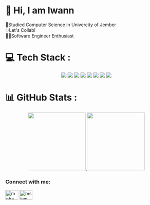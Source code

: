 # 👋 Hi, I am Iwann

📌Studied Computer Science in Univercity of Jember <br> ✨Let's Collab! <br> 🧑‍💻Software Engineer Enthusiast

# 💻 Tech Stack :

<p align="center"> 
  <img src="https://img.shields.io/badge/html5-E34F26?style=for-the-badge&logo=html5&logoColor=white"/>  
  <img src="https://img.shields.io/badge/css3-%231572B6.svg?style=for-the-badge&logo=css3&logoColor=white"/>
  <img src="https://img.shields.io/badge/javascript-ccaa30?style=for-the-badge&logo=javascript&logoColor=white"/>
<!--   <img src="https://img.shields.io/badge/go-00599C?style=for-the-badge&logo=go&logoColor=white"/> -->
  <img src="https://img.shields.io/badge/php-%23777BB4.svg?style=for-the-badge&logo=php&logoColor=white"/>
  <img src="https://img.shields.io/badge/Laravel-dd1100?style=for-the-badge&logo=laravel&logoColor=white"/>
<!--   <img src="https://img.shields.io/badge/c%23-%23239120.svg?style=for-the-badge&logo=c-sharp&logoColor=white"/>
  <img src="https://img.shields.io/badge/.NET-5C2D91?style=for-the-badge&logo=.net&logoColor=white"/> -->
  <img src="https://img.shields.io/badge/mysql-00f?style=for-the-badge&logo=mysql&logoColor=white"/>
  <img src="https://img.shields.io/badge/postgres-316192?style=for-the-badge&logo=postgresql&logoColor=white"/>
  <img src="https://img.shields.io/badge/git-F05033?style=for-the-badge&logo=git&logoColor=white"/>
</p>

# 📊 GitHub Stats :
<p align="center">
  <a href="https://github.com/Stwn25">
  <img height="180em" src="https://github-readme-streak-stats.herokuapp.com/?user=Stwn25&theme=algolia&hide_border=false"/>
</a>
<a href="https://github.com/Stwn25">
  <img height="180em"  src="https://github-readme-stats-eight-theta.vercel.app/api/top-langs/?username=Stwn25&layout=compact&langs_count=8&theme=algolia"/>
</a>
</p>

<h3 align="left">Connect with me:</h3>
<p align="left">
<a href="https://www.linkedin.com/in/mohammad-setiawan-wibisono-a0b67b291/" target="blank"><img align="center" src="https://raw.githubusercontent.com/rahuldkjain/github-profile-readme-generator/master/src/images/icons/Social/linked-in-alt.svg" alt="mohammad setiawan wibisono" height="30" width="40" /></a>
<a href="https://instagram.com/msiwn_" target="blank"><img align="center" src="https://raw.githubusercontent.com/rahuldkjain/github-profile-readme-generator/master/src/images/icons/Social/instagram.svg" alt="msiwn_" height="30" width="40" /></a>
</p>
